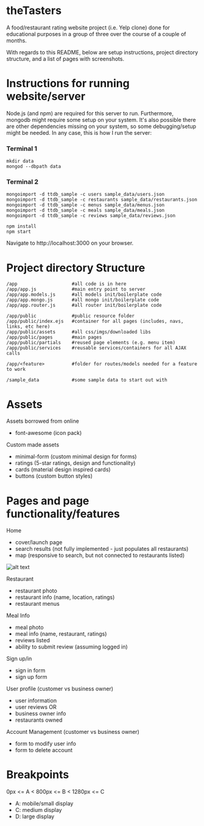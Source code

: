 # theTasters

A food/restaurant rating website project (i.e. Yelp clone) done for educational purposes in a group of three over the course of a couple of months.

With regards to this README, below are setup instructions, project directory structure, and a list of pages with screenshots.

# Instructions for running website/server

Node.js (and npm) are required for this server to run. Furthermore, mongodb might require some setup on your system. It's also possible there are other dependencies missing on your system, so some debugging/setup might be needed. In any case, this is how I run the server:

### Terminal 1
```
mkdir data
mongod --dbpath data
```

### Terminal 2
```
mongoimport -d ttdb_sample -c users sample_data/users.json
mongoimport -d ttdb_sample -c restaurants sample_data/restaurants.json
mongoimport -d ttdb_sample -c menus sample_data/menus.json
mongoimport -d ttdb_sample -c meals sample_data/meals.json
mongoimport -d ttdb_sample -c reviews sample_data/reviews.json

npm install
npm start
```

Navigate to http://localhost:3000 on your browser.

# Project directory Structure

```
/app                    #all code is in here
/app/app.js             #main entry point to server
/app/app.models.js      #all models init/boilerplate code
/app/app.mongo.js       #all mongo init/boilerplate code
/app/app.router.js      #all router init/boilerplate code

/app/public             #public resource folder
/app/public/index.ejs   #container for all pages (includes, navs, links, etc here)
/app/public/assets      #all css/imgs/downloaded libs
/app/public/pages       #main pages
/app/public/partials    #reused page elements (e.g. menu item)
/app/public/services    #reusable services/containers for all AJAX calls

/app/<feature>          #folder for routes/models needed for a feature to work

/sample_data            #some sample data to start out with
```

# Assets

Assets borrowed from online
- font-awesome (icon pack)

Custom made assets
- minimal-form (custom minimal design for forms)
- ratings (5-star ratings, design and functionality)
- cards (material design inspired cards)
- buttons (custom button styles)

# Pages and page functionality/features

Home
- cover/launch page
- search results (not fully implemented - just populates all restaurants)
- map (responsive to search, but not connected to restaurants listed)

![alt text](http://i.imgur.com/kiADvaw.jpg)

Restaurant
- restaurant photo
- restaurant info (name, location, ratings)
- restaurant menus

Meal Info
- meal photo
- meal info (name, restaurant, ratings)
- reviews listed
- ability to submit review (assuming logged in)

Sign up/in
- sign in form
- sign up form

User profile (customer vs business owner)
- user information
- user reviews
OR
- business owner info
- restaurants owned

Account Management (customer vs business owner)
- form to modify user info
- form to delete account

# Breakpoints

0px <= A < 800px <= B < 1280px <= C

- A: mobile/small display
- C: medium display
- D: large display

